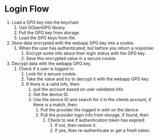 # Login Flow
1. Load a GPG key into the keychain
   1. Use GOpenGPG library.
   2. Pull the GPG key from storage.
   3. Load the GPG keys from file.
2. Store data encrypted with the webapp GPG key into a cookie.
   1. When the user has authenticated, but before you return a response:
      1. Encrypt some info about their login status with the GPG key.
      2. Save this encrypted value in a secure cookie.
3. Decrypt data with the webapp GPG key.
   1. Check if a user is logged in:
      1. Look for a secure cookie.
      2. Take the value and try to decrypt it with the webapp GPG key.
      3. If there is a valid info, then:
         1. pull the account based on user validated info.
         2. Get the device ID.
         3. Use the device ID and search for it in the clients account,
            if there is a match, then:
            1. Pull the provider the logged in with on the device.
            2. Pull the provider login info from storage, if found, then
               1. Check to see if authentication token has expired:
                  1. If not, then restore it.
                  2. If yes, then re-authenticate or get a fresh token.
